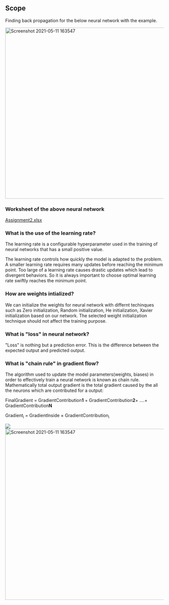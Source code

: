 ## Scope

Finding back propagation for the below neural network with the example.

<img width="542" alt="Screenshot 2021-05-11 163547" src="https://user-images.githubusercontent.com/62289867/117949475-c8491680-b32f-11eb-8b20-ffa4640bf32b.png">

### Worksheet of the above neural network

[Assignment2.xlsx](https://github.com/Anish-V1073/END2.0_Assignments/files/6464976/Assignment2.xlsx)




### What is the use of the learning rate?
The learning rate is a configurable hyperparameter used in the training of neural networks that has a small positive value.

The learning rate controls how quickly the model is adapted to the problem. A smaller learning rate requires many updates before reaching the minimum point. Too large of a learning rate causes drastic updates which lead to divergent behaviors. So it is always important to choose optimal learning rate swiftly reaches the minimum point.

### How are weights intialized?
We can initialize the weights for neural network with differnt techinques such as Zero initialization, Random initialization, He initialization, Xavier initialization based on our network. The selected weight initialization technique should not affect the training purpose.

### What is "loss" in neural network?
  "Loss" is nothing but a prediction error. This is the difference between the expected output and predicted output.

### What is "chain rule" in gradient flow?
  The algorithm used to update the model parameters(weights, biases) in order to effectively train a neural network is known as chain rule.  
  Mathematically total output gradient is the total gradient caused by the all the neurons which are contributed for a output:  
    
  FinalGradient = GradientContribution**1** + GradientContribution**2**+ ....+ GradientContribution**N**
   
  Gradient<sub>i</sub> = GradientInside × GradientContribution<sub>i</sub> <!--∂Output∂wi=∂Contribution1∂wi×∂Output∂Contribution1 -->  
   
  <img align="center" src="https://render.githubusercontent.com/render/math?math=\frac{\partial _{Output}}{\partial _{w^i}} = \frac{\partial _{Contribution^i}}{\partial _{w^i}}    \times \frac{\partial _{Output}}{\partial _{Contribution^i}} ">
   
<img width="542" alt="Screenshot 2021-05-11 163547" src="https://user-images.githubusercontent.com/62289867/117949415-bb2c2780-b32f-11eb-9acc-ddd3d908c035.png">
